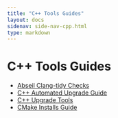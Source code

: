 ```yaml
---
title: "C++ Tools Guides"
layout: docs
sidenav: side-nav-cpp.html
type: markdown
---
```


# C++ Tools Guides

* [Abseil Clang-tidy Checks](clang-tidy)
* [C++ Automated Upgrade Guide](api-upgrades)
* [C++ Upgrade Tools](upgrades/index)
* [CMake Installs Guide](cmake-installs)
